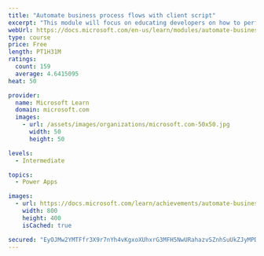 ```yaml
---
title: "Automate business process flows with client script"
excerpt: "This module will focus on educating developers on how to perform common techniques in regard to automating business process flows, along with explaining the context of when these scenarios might be applied."
webUrl: https://docs.microsoft.com/en-us/learn/modules/automate-business-process-flow-client-script-power-platform/
type: course
price: Free
length: PT1H31M
ratings:
  count: 159
  average: 4.6415095
heat: 50

provider:
  name: Microsoft Learn
  domain: microsoft.com
  images:
    - url: /assets/images/organizations/microsoft.com-50x50.jpg
      width: 50
      height: 50

levels:
  - Intermediate

topics:
  - Power Apps

images:
  - url: https://docs.microsoft.com/learn/achievements/automate-business-process-flow-client-script-power-platform-social.png
    width: 800
    height: 400
    isCached: true

secured: "EyOJMw2YMTFfr3X9r7nYh4vKgxoXUhxrG3MFH5NwURahazvSZnhSuUkZJyMPDUnce4R9lUJ/q21ero7cUFX4mY6VqaMnFnFewkx78LI+6nvH88fon6mOT6OnJv4uZTQGiPx5qGCsxcF/Ql4Y5oMxsJwMXFNNAWbSum+G7+fDB7bL1hV5L+jRxDk4bFsokixNNtcWzx1VT3fW6gs3/aCaGzKcSKQtqpqrQAZcUQAZy2+YmN7Mv3O3C+vC5kdBSbazSEpMFF/hBaKsIuJFoDIv+U/LuiuLcQ2wmMoxY+4DFb/LsVEjgvGMmaT5VHT4kjhrfCPsj2ekB2QsvO9qzm2+2crD7VL19rZlvJqIJH5bB29WeX2bhBeF1pT+m+npuHAWo+X2yMU0dDz9je3MJ1BSLvwGePsoCpH7tVtUcQ1roJs=;qAZiPsgFdXrm7YHGvI6eYA=="
---
```


